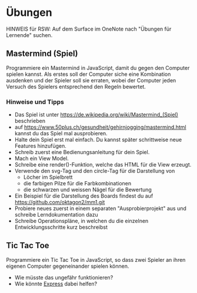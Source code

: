 # Übungen

HINWEIS für RSW: Auf dem Surface im OneNote nach "Übungen für Lernende" suchen.

## Mastermind (Spiel)
Programmiere ein Mastermind in JavaScript, damit du gegen den Computer spielen kannst. Als erstes soll der Computer siche eine Kombination ausdenken und der Spieler soll sie erraten, wobei der Computer jeden Versuch des Spielers entsprechend den Regeln bewertet.

### Hinweise und Tipps
* Das Spiel ist unter https://de.wikipedia.org/wiki/Mastermind_(Spiel) beschrieben
* auf https://www.50plus.ch/gesundheit/gehirnjogging/mastermind.html kannst du das Spiel mal ausprobieren.
* Halte dein Spiel erst mal einfach. Du kannst später schrittweise neue Features hinzufügen.
* Schreib zuerst eine Bedienungsanleitung für dein Spiel.
* Mach ein View Model.
* Schreibe eine render()-Funktion, welche das HTML für die View erzeugt.
* Verwende den svg-Tag und den circle-Tag für die Darstellung von
  * Löcher im Spielbrett
  * die farbigen Pilze für die Farbkombinationen
  * die schwarzen und weissen Nägel für die Bewertung
* Ein Beispiel für die Darstellung des Boards findest du auf https://github.com/oktagon2/mm1.git
* Probiere neues zuerst in einem separaten "Ausprobierprojekt" aus und schreibe Lerndokumentation dazu
* Schreibe Operationspläne, in welchen du die einzelnen Entwicklungsschritte kurz beschreibst

## Tic Tac Toe
Programmiere ein Tic Tac Toe in JavaScript, so dass zwei Spieler an ihren eigenen Computer gegeneinander spielen können.

* Wie müsste das ungefähr funktionieren?
* Wie könnte [Express](express.md) dabei helfen?
